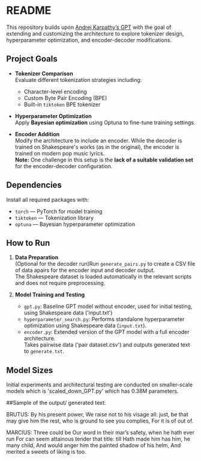 # README

This repository builds upon [Andrej Karpathy’s GPT](https://github.com/karpathy/nanoGPT) with the goal of extending and customizing the architecture to explore tokenizer design, hyperparameter optimization, and encoder-decoder modifications.

## Project Goals

- **Tokenizer Comparison**  
  Evaluate different tokenization strategies including:
  - Character-level encoding
  - Custom Byte Pair Encoding (BPE)
  - Built-in `tiktoken` BPE tokenizer

- **Hyperparameter Optimization**  
  Apply **Bayesian optimization** using Optuna to fine-tune training settings.

- **Encoder Addition**  
  Modify the architecture to include an encoder. While the decoder is trained on Shakespeare's works (as in the original), the encoder is trained on modern pop music lyrics.  
  **Note:** One challenge in this setup is the **lack of a suitable validation set** for the encoder-decoder configuration.

## Dependencies

Install all required packages with:

- `torch` — PyTorch for model training  
- `tiktoken` — Tokenization library  
- `optuna` — Bayesian hyperparameter optimization

## How to Run

1. **Data Preparation**  
   (Optional for the decoder run)Run `generate_pairs.py` to create a CSV file of data apairs for the encoder input and decoder output.  
   The Shakespeare dataset is loaded automatically in the relevant scripts and does not require preprocessing.

2. **Model Training and Testing**
   - `gpt.py`: Baseline GPT model without encoder, used for initial testing, using Shakespeare data ('input.txt')
   - `hyperparameter_search.py`: Performs standalone hyperparameter optimization using Shakespeare data (`input.txt`).
   - `encoder.py`: Extended version of the GPT model with a full encoder architecture.  
     Takes pairwise data ('pair dataset.csv') and outputs generated text to `generate.txt`.

## Model Sizes

Initial experiments and architectural testing are conducted on smaller-scale models which is 'scaled_down_GPT.py' which has 0.38M parameters.

##Sample of the output/ generated text:


BRUTUS:
By his present power,
We raise not to his visage all:
just, be that may
give him the rest, who is ground
to see you complies,
For it is of out of.



MARCIUS:
Three could be
Our word in their mar’s safety,
when he hath ever run
For can seem attainous tender that title:
till Hath made him has him, he many child,
And would anger him the painted shadow of his helm,
And merited a sweets of liking is too.


